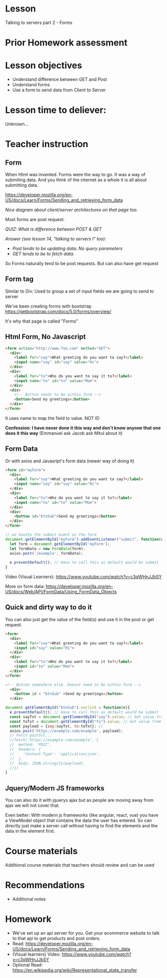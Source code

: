 # Lesson
Talking to servers part 2 - Forms

# Prior Homework assessment


# Lesson objectives
- Understand difference between GET and Post
- Understand forms
- Use a form to send data from Client to Server


# Lesson time to deliever:
Unknown...

# Teacher instruction 

## Form
When Html was invented. Forms were the way to go. It was a way of submiting data. And you think of the internet as a whole it is all about submitting data.

https://developer.mozilla.org/en-US/docs/Learn/Forms/Sending_and_retrieving_form_data

_Nice diagram about client/server architectures on that page too._

Most forms are post request. 

_QUIZ: What is difference between POST & GET_

_Answer (see lesson 14, "talking to servers I" too):_
- _Post tends to be updating data. No query parameters_
- _GET tends to be to fetch data._

So Forms naturally tend to be post requests. But can also have get request

## Form tag
Similar to Div: Used to group a set of input fields we are going to send to server

We've been creating forms with bootstrap
https://getbootstrap.com/docs/5.0/forms/overview/

It's why that page is called "Forms"

## Html Form, No Javascript
```html
<form action="http://www.foo.com" method="GET">
  <div>
    <label for="say">What greeting do you want to say?</label>
    <input name="say" id="say" value="Hi">
  </div>
  <div>
    <label for="to">Who do you want to say it to?</label>
    <input name="to" id="to" value="Mom">
  </div>
  <div>
    <!-- Button needs to be within form -->
    <button>Send my greetings</button>
  </div>
</form>
```

It uses name to map the field to value. NOT ID


**Confession: I have never done it this way and don't know anyone that one does it this way**
(Emmanuel ask Jacob ask Mitul about it)

## Form Data

Or with axios and Javasript's form data (newer way of doing it)
```html
<form id="myForm">
  <div>
    <label for="say">What greeting do you want to say?</label>
    <input name="say" id="say" value="Hi">
  </div>
  <div>
    <label for="to">Who do you want to say it to?</label>
    <input name="to" id="to" value="Mom">
  </div>
  <div>
    <button id="btnSub">Send my greetings</button>
  </div>
</form>
```
```js
// we handle the submit event on the form
document.getElementById("myForm").addEventListener("submit", function(e){
  let form = document.getElementById('myForm');
  let formData = new FormData(form);
  axios.post('/example', formData);
  
  e.preventDefault(); // Have to call this as default would be submit form (to nowhere) and reload page
}
```
Video (Visual Learners): https://www.youtube.com/watch?v=c3qWHnJJbSY

More on form data: https://developer.mozilla.org/en-US/docs/Web/API/FormData/Using_FormData_Objects

## Quick and dirty way to do it
You can also just get the value of the field(s) and use it in the post or get request.
```html
<form>
  <div>
    <label for="say">What greeting do you want to say?</label>
    <input id="say" value="Hi">
  </div>
  <div>
    <label for="to">Who do you want to say it to?</label>
    <input id="to" value="Mom">
  </div>
</form>

<!-- Button somewhere else. Doesnt need to be within form -->
  <div>
    <button id = "btnSub" >Send my greetings</button>
  </div>
```
```js
document.getElementById("btnSub").onclick = function(e){
  e.preventDefault(); // Have to call this as default would be submit form (to nowhere) and reload page
  const sayTxt = document.getElementById("say").value; // Get value from input
  const toTxt = document.getElementById("to").value; // Get value from input
  const payload = {say:sayTxt, to:toTxt}; // 
  axios.post('https://example.com/example', payload); 
  // Fetch painful...
  //fetch('https://example.com/example', {
  //  method: 'POST', 
  //  headers: {
  //    'Content-Type': 'application/json',
  //  },
  //  body: JSON.stringify(payload),
  //})
}
```


## Jquery/Modern JS frameworks
You can also do it with jquerys ajax but as people are moving away from ajax we will not cover that.

Even better: With modern js frameworks (like angular, react, vue) you have a ViewModel object that contains the data the user has entered. So can directly just make a server call without having to find the elements and the data in the element first.


# Course materials
Additional course materials that teachers should review and can be used


# Recommendations
- Additional notes


# Homework
- We've set up an api server for you. Get your ecommerce website to talk to that api to get products and post orders.
- Read: https://developer.mozilla.org/en-US/docs/Learn/Forms/Sending_and_retrieving_form_data
- (Visual learners) Video: https://www.youtube.com/watch?v=c3qWHnJJbSY
- Optional Read: https://en.wikipedia.org/wiki/Representational_state_transfer
